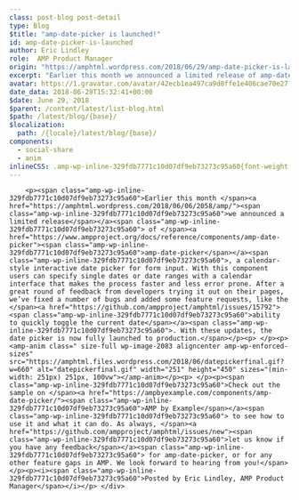 ```yaml
---
class: post-blog post-detail
type: Blog
$title: "amp-date-picker is launched!"
id: amp-date-picker-is-launched
author: Eric Lindley
role:  AMP Product Manager
origin: "https://amphtml.wordpress.com/2018/06/29/amp-date-picker-is-launched/amp/"
excerpt: "Earlier this month we announced a limited release of amp-date-picker, a calendar-style interactive date picker for form input. With this component users can specify single dates or date ranges with a calendar interface that makes the process faster and less error prone. After a great round of feedback from developers trying it out on their [&#8230;]"
avatar: https://1.gravatar.com/avatar/42ecb1ea497ca9d0ffe1e406cae70e27?s=96&d=identicon&r=G
date_data: 2018-06-29T15:32:41+00:00
$date: June 29, 2018
$parent: /content/latest/list-blog.html
$path: /latest/blog/{base}/
$localization:
  path: /{locale}/latest/blog/{base}/
components:
  - social-share
  - anim
inlineCSS: .amp-wp-inline-329fdb7771c10d07df9eb73273c95a60{font-weight:400;}
---
```


<div class="amp-wp-article-content">

		<p><span class="amp-wp-inline-329fdb7771c10d07df9eb73273c95a60">Earlier this month </span><a href="https://amphtml.wordpress.com/2018/06/06/2058/amp/"><span class="amp-wp-inline-329fdb7771c10d07df9eb73273c95a60">we announced a limited release</span></a><span class="amp-wp-inline-329fdb7771c10d07df9eb73273c95a60"> of </span><a href="https://www.ampproject.org/docs/reference/components/amp-date-picker"><span class="amp-wp-inline-329fdb7771c10d07df9eb73273c95a60">amp-date-picker</span></a><span class="amp-wp-inline-329fdb7771c10d07df9eb73273c95a60">, a calendar-style interactive date picker for form input. With this component users can specify single dates or date ranges with a calendar interface that makes the process faster and less error prone. After a great round of feedback from developers trying it out on their pages, we’ve fixed a number of bugs and added some feature requests, like the </span><a href="https://github.com/ampproject/amphtml/issues/15792"><span class="amp-wp-inline-329fdb7771c10d07df9eb73273c95a60">ability to quickly toggle the current date</span></a><span class="amp-wp-inline-329fdb7771c10d07df9eb73273c95a60">. With these updates, the date picker is now fully launched to production.</span></p><p> </p><p><amp-anim class=" size-full wp-image-2083 aligncenter amp-wp-enforced-sizes" src="https://amphtml.files.wordpress.com/2018/06/datepickerfinal.gif?w=660" alt="datepickerfinal.gif" width="251" height="450" sizes="(min-width: 251px) 251px, 100vw"></amp-anim></p><p> </p><p><span class="amp-wp-inline-329fdb7771c10d07df9eb73273c95a60">Check out the sample on </span><a href="https://ampbyexample.com/components/amp-date-picker/"><span class="amp-wp-inline-329fdb7771c10d07df9eb73273c95a60">AMP by Example</span></a><span class="amp-wp-inline-329fdb7771c10d07df9eb73273c95a60"> to see how to use it and what it can do. As always, </span><a href="https://github.com/ampproject/amphtml/issues/new"><span class="amp-wp-inline-329fdb7771c10d07df9eb73273c95a60">let us know if you have any feedback</span></a><span class="amp-wp-inline-329fdb7771c10d07df9eb73273c95a60"> for amp-date-picker, or for any other feature gaps in AMP. We look forward to hearing from you!</span></p><p><i><span class="amp-wp-inline-329fdb7771c10d07df9eb73273c95a60">Posted by Eric Lindley, AMP Product Manager</span></i></p>	</div>

	

</div>

